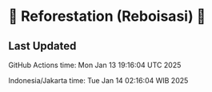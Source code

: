 
# 🌳 Reforestation (Reboisasi) 🌲

## Last Updated

GitHub Actions time: Mon Jan 13 19:16:04 UTC 2025

Indonesia/Jakarta time: Tue Jan 14 02:16:04 WIB 2025
